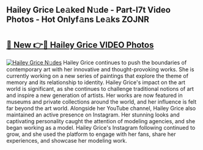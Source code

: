 ## Hailey Grice Le𝚊ked N𝚞de - Part-I7t Video Photos - Hot Onlyf𝚊ns Le𝚊ks ZOJNR

# <h2><a href="http://ab94374.deff.icu/?id=Hailey+Grice">🔗 New 👉🔴 Hailey Grice VIDEO Photos</a></h2>

[![Hailey Grice N𝚞des](https://i.imgur.com/rIISA9y.gif)](http://ab94374.deff.icu/?id=Hailey+Grice)
Hailey Grice continues to push the boundaries of contemporary art with her innovative and thought-provoking works. She is currently working on a new series of paintings that explore the theme of memory and its relationship to identity. Hailey Grice's impact on the art world is significant, as she continues to challenge traditional notions of art and inspire a new generation of artists. Her works are now featured in museums and private collections around the world, and her influence is felt far beyond the art world. Alongside her YouTube channel, Hailey Grice also maintained an active presence on Instagram. Her stunning looks and captivating personality caught the attention of modeling agencies, and she began working as a model. Hailey Grice's Instagram following continued to grow, and she used the platform to engage with her fans, share her experiences, and showcase her modeling work.
